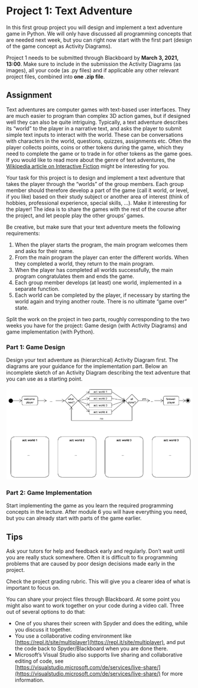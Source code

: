 # Project 1: Text Adventure

In this first group project you will design and implement a text adventure game in Python. We will only have discussed all programming concepts that are needed next week, but you can right now start with the first part (design of the game concept as Activity Diagrams). 

Project 1 needs to be submitted through Blackboard by **March 3, 2021, 13:00**. Make sure to include in the submission the Activity Diagrams (as images), all your code (as .py files) and if applicable any other relevant project files, combined into **one .zip file**.

## Assignment
Text adventures are computer games with text-based user interfaces. They are much easier to program than complex 3D action games, but if designed well they can also be quite intriguing. Typically, a text adventure describes its “world” to the player in a narrative text, and asks the player to submit simple text inputs to interact with the world. These can be conversations with characters in the world, questions, quizzes, assignments etc. Often the player collects points, coins or other tokens during the game, which they need to complete the game or to trade in for other tokens as the game goes. If you would like to read more about the genre of text adventures, the [Wikipedia article on Interactive Fiction](https://en.wikipedia.org/wiki/Interactive_fiction) might be interesting for you.

Your task for this project is to design and implement a text adventure that takes the player through the
“worlds” of the group members. Each group member should therefore develop a part of the game (call
it world, or level, if you like) based on their study subject or another area of interest (think of hobbies,
professional experience, special skills, …). Make it interesting for the player! The idea is to share the
games with the rest of the course after the project, and let people play the other groups’ games. 

Be creative, but make sure that your text adventure meets the following requirements:

1. When the player starts the program, the main program welcomes them and asks for their name.
2. From the main program the player can enter the different worlds. When they completed a world, they return to the main program. <br>
3. When the player has completed all worlds successfully, the main program congratulates them and ends the game.
4. Each group member develops (at least) one world, implemented in a separate function. <br>
5. Each world can be completed by the player, if necessary by starting the world again and trying another route. There is no ultimate “game over” state.

Split the work on the project in two parts, roughly corresponding to the two weeks you have for the
project: Game design (with Activity Diagrams) and game implementation (with Python). 

### Part 1: Game Design
Design your text adventure as (hierarchical) Activity Diagram first. The diagrams are your guidance for
the implementation part. Below an incomplete sketch of an Activity Diagram describing the text
adventure that you can use as a starting point. 

![project1](img/project1.png)

### Part 2: Game Implementation
Start implementing the game as you learn the required programming concepts in the lecture. After
module 6 you will have everything you need, but you can already start with parts of the game earlier. 

## Tips
Ask your tutors for help and feedback early and regularly. Don’t wait until you are really stuck
somewhere. Often it is difficult to fix programming problems that are caused by poor design decisions
made early in the project.

Check the project grading rubric. This will give you a clearer idea of what is important to focus on.

You can share your project files through Blackboard. At some point you might also want to work
together on your code during a video call. Three out of several options to do that: 
* One of you shares their screen with Spyder and does the editing, while you discuss it together. 
* You use a collaborative coding environment like [https://repl.it/site/multiplayer](https://repl.it/site/multiplayer), and put the code back to Spyder/Blackboard when you are done there.
* Microsoft’s Visual Studio also supports live sharing and collaborative editing of code, see [https://visualstudio.microsoft.com/de/services/live-share/](https://visualstudio.microsoft.com/de/services/live-share/) for more information.